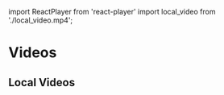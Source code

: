 import ReactPlayer from 'react-player'
import local_video from './local_video.mp4';

# Videos

<p align="center">
<ReactPlayer playing controls url='https://www.youtube.com/watch?v=lv-_blntJd4' />
</p>

## Local Videos

<p align="center">
<ReactPlayer playing controls url={local_video}/>
</p>


